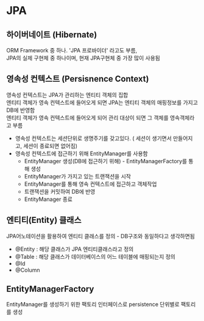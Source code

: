 # JPA

## 하이버네이트 (Hibernate)
ORM Framework 중 하나. 'JPA 프로바이더' 라고도 부름,  
JPA의 실제 구현체 중 하나이며, 현재 JPA구현체 중 가장 많이 사용됨

## 영속성 컨텍스트 (Persisnence Context)
영속성 컨텍스트는 JPA가 관리하는 엔티티 객체의 집합  
엔티티 객체가 영속 컨텍스트에 들어오게 되면 JPA는 엔티티 객체의 매핑정보를 가지고 DB에 반영함  
엔티티 객체가 영속 컨텍스트에 들어오게 되어 관리 대상이 되면 그 객체를 영속객체라고 부름  
* 영속성 컨텍스트는 세션단위로 생명주기를 갖고있다. ( 세션이 생기면서 만들어지고, 세션이 종료되면 없어짐)
* 영속성 컨텍스트에 접근하기 위해 EntityManager를 사용함
  *  EntityManager 생성(DB에 접근하기 위해) - EntityManagerFactory를 통해 생성
  * EntityManager가 가지고 있는 트랜잭션을 시작
  * EntityManager를 통해 영속 컨텍스트에 접근하고 객체작업
  * 트랜잭션을 커밋하여 DB에 반영
  * EntityManager 종료 

## 엔티티(Entity) 클래스
JPA어노테이션을 활용하여 엔티티 클래스를 정의 - DB구조와 동일하다고 생각하면됨
* @Entity : 해당 클래스가 JPA 엔티티클래스라고 정의 
* @Table :  해당 클래스가 데이터베이스의 어느 테이블에 매핑되는지 정의
* @Id
* @Column

## EntityManagerFactory
EntityManager를 생성하기 위한 팩토리 인터페이스로 persistence 단위별로 팩토리를 생성


